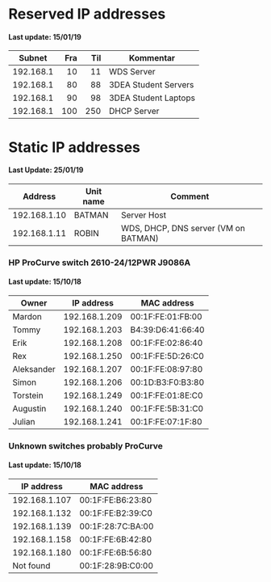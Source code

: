 # Reserved IP addresses
#### Last update: 15/01/19

| Subnet    | Fra | Til | Kommentar            |
|-----------|----:|----:|----------------------|
| 192.168.1 |  10 |  11 | WDS Server           |
| 192.168.1 |  80 |  88 | 3DEA Student Servers |
| 192.168.1 |  90 |  98 | 3DEA Student Laptops |
| 192.168.1 | 100 | 250 | DHCP Server          |


# Static IP addresses
#### Last Update: 25/01/19
| Address      | Unit name      | Comment                              |
|--------------|----------------|--------------------------------------|
| 192.168.1.10 | BATMAN         | Server Host                          |
| 192.168.1.11 | ROBIN          | WDS, DHCP, DNS server (VM on BATMAN) |


### HP ProCurve switch 2610-24/12PWR J9086A
#### Last update: 15/10/18

| Owner      | IP address    | MAC address       |
|------------|---------------|-------------------|
| Mardon     | 192.168.1.209 | 00:1F:FE:01:FB:00 |
| Tommy      | 192.168.1.203 | B4:39:D6:41:66:40 |
| Erik       | 192.168.1.208 | 00:1F:FE:02:86:40 |
| Rex        | 192.168.1.250 | 00:1F:FE:5D:26:C0 |
| Aleksander | 192.168.1.207 | 00:1F:FE:08:97:80 |
| Simon      | 192.168.1.206 | 00:1D:B3:F0:B3:80 |
| Torstein   | 192.168.1.249 | 00:1F:FE:01:8E:C0 |
| Augustin   | 192.168.1.240 | 00:1F:FE:5B:31:C0 |
| Julian     | 192.168.1.241 | 00:1F:FE:07:1F:80 |



### Unknown switches probably ProCurve
#### Last update: 15/10/18

| IP address    | MAC address       |
|---------------|-------------------|
| 192.168.1.107 | 00:1F:FE:B6:23:80 |
| 192.168.1.132 | 00:1F:FE:B2:39:C0 |
| 192.168.1.139 | 00:1F:28:7C:BA:00 |
| 192.168.1.158 | 00:1F:FE:6B:42:80 |
| 192.168.1.180 | 00:1F:FE:6B:56:80 |
| Not found     | 00:1F:28:9B:C0:00 |
